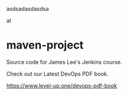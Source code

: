 asdsadasdasdsa

at
# maven-project
Source code for James Lee's Jenkins course.

Check out our Latest DevOps PDF book.

https://www.level-up.one/devops-pdf-book
